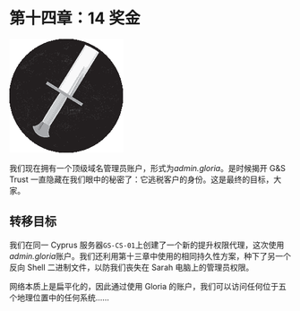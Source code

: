 # 第十四章：14 奖金

![](img/chapterart.png)

我们现在拥有一个顶级域名管理员账户，形式为*admin.gloria*。是时候揭开 G&S Trust 一直隐藏在我们眼中的秘密了：它逃税客户的身份。这是最终的目标，大家。

## 转移目标

我们在同一 Cyprus 服务器`GS-CS-01`上创建了一个新的提升权限代理，这次使用*admin.gloria*账户。我们还利用第十三章中使用的相同持久性方案，种下了另一个反向 Shell 二进制文件，以防我们丧失在 Sarah 电脑上的管理员权限。

网络本质上是扁平化的，因此通过使用 Gloria 的账户，我们可以访问任何位于五个地理位置中的任何系统……
